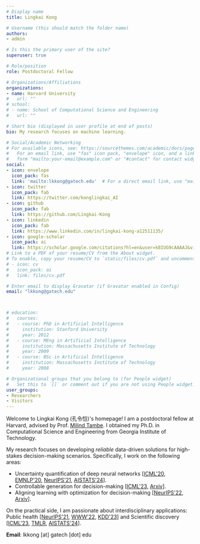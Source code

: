 ```yaml
---
# Display name
title: Lingkai Kong

# Username (this should match the folder name)
authors:
- admin

# Is this the primary user of the site?
superuser: true

# Role/position
role: Postdoctoral Fellow

# Organizations/Affiliations
organizations:
- name: Harvard University
#   url: ""
# school:
# - name: School of Computational Science and Engineering
#   url: ""

# Short bio (displayed in user profile at end of posts)
bio: My research focuses on machine learning.

# Social/Academic Networking
# For available icons, see: https://sourcethemes.com/academic/docs/page-builder/#icons
#   For an email link, use "fas" icon pack, "envelope" icon, and a link in the
#   form "mailto:your-email@example.com" or "#contact" for contact widget.
social:
- icon: envelope
  icon_pack: fas
  link: 'mailto:lkkong@gatech.edu'  # For a direct email link, use "mailto:test@example.org".
- icon: twitter
  icon_pack: fab
  link: https://twitter.com/konglingkai_AI
- icon: github
  icon_pack: fab
  link: https://github.com/Lingkai-Kong
- icon: linkedin
  icon_pack: fab
  link: https://www.linkedin.com/in/lingkai-kong-a12511135/
- icon: google-scholar
  icon_pack: ai
  link: https://scholar.google.com/citations?hl=en&user=k8IUG9cAAAAJ&view_op=list_works&authuser=1&gmla=AJsN-F7LpSeM-cp5ZhDWjJHvrdgXfFQrVeW5z7K86SLD8gf8yQJ7MXqn7F-lXicOpdvSX8PiDT9jWpEMGfi2dZtV-3m9lpVgfv02g__VdQwSqZcruTKSkCI
# Link to a PDF of your resume/CV from the About widget.
# To enable, copy your resume/CV to `static/files/cv.pdf` and uncomment the lines below.
# - icon: cv
#   icon_pack: ai
#   link: files/cv.pdf

# Enter email to display Gravatar (if Gravatar enabled in Config)
email: "lkkong@gatech.edu"



# education:
#   courses:
#   - course: PhD in Artificial Intelligence
#     institution: Stanford University
#     year: 2012
#   - course: MEng in Artificial Intelligence
#     institution: Massachusetts Institute of Technology
#     year: 2009
#   - course: BSc in Artificial Intelligence
#     institution: Massachusetts Institute of Technology
#     year: 2008

# Organizational groups that you belong to (for People widget)
#   Set this to `[]` or comment out if you are not using People widget.
user_groups:
- Researchers
- Visitors
---
```


Welcome to Lingkai Kong (孔令恺)'s homepage! I am a postdoctoral fellow at Harvard, advised by Prof. [Milind Tambe](https://teamcore.seas.harvard.edu/tambe). I obtained my Ph.D. in Computational Science and Engineering from Georgia Institute of Technology. 


My research focuses on developing *reliable* data-driven solutions for high-stakes decision-making scenarios. Specifically, I work on the following areas:

- Uncertainty quantification of deep neural networks [[ICML'20](https://arxiv.org/abs/2008.10546), [EMNLP'20](https://arxiv.org/abs/2010.11506), [NeurIPS'21](https://arxiv.org/abs/2106.03904), [AISTATS'24](https://proceedings.mlr.press/v238/kong24a/kong24a.pdf)].  
- Controllable generation for decision-making [[ICML'23](https://arxiv.org/abs/2307.08849), [Arxiv](https://arxiv.org/abs/2402.18012)].  
- Aligning learning with optimization for decision-making [[NeurIPS'22]((https://arxiv.org/abs/2211.13837)), [Arxiv](https://arxiv.org/abs/2308.05889)].


On the practical side, I am passionate about  interdisciplinary applications: Public health [[NeurIPS'21](https://arxiv.org/abs/2106.03904), [WWW'22](https://arxiv.org/abs/2109.07438), [KDD'23](https://arxiv.org/abs/2206.07940)] and Scientific discovery [[ICML'23](https://arxiv.org/abs/2307.08849), [TMLR](https://arxiv.org/abs/2306.10060), [AISTATS'24](https://proceedings.mlr.press/v238/kong24a/kong24a.pdf)].

**Email**: lkkong [at] gatech [dot] edu
